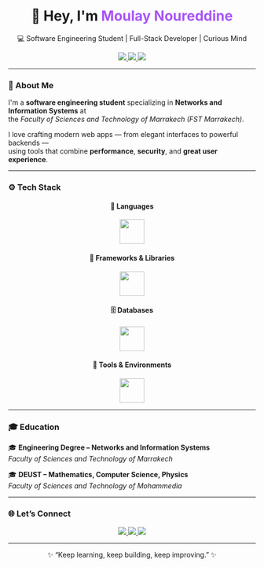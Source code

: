 <!-- 🌟 GitHub Profile README — Moulay Noureddine -->

<h1 align="center">👋 Hey, I'm <span style="color:#a855f7;">Moulay Noureddine</span></h1>

<p align="center">
  💻 Software Engineering Student | Full-Stack Developer | Curious Mind
</p>

<p align="center">
  <a href="mailto:moulaynoureddinee@gmail.com">
    <img src="https://img.shields.io/badge/Email-moulaynoureddinee%40gmail.com-8b5cf6?style=flat-square&logo=gmail&logoColor=white" />
  </a>
  <a href="https://www.linkedin.com/in/noureddinemoulay" target="_blank">
    <img src="https://img.shields.io/badge/LinkedIn-Moulay%20Noureddine-8b5cf6?style=flat-square&logo=linkedin&logoColor=white" />
  </a>
  <a href="https://noureddinemoulay.vercel.app" target="_blank">
    <img src="https://img.shields.io/badge/Portfolio-Visit%20Site-8b5cf6?style=flat-square&logo=vercel&logoColor=white" />
  </a>
</p>

---

### 🧠 About Me

I'm a **software engineering student** specializing in **Networks and Information Systems** at  
the *Faculty of Sciences and Technology of Marrakech (FST Marrakech)*.  

I love crafting modern web apps — from elegant interfaces to powerful backends —  
using tools that combine **performance**, **security**, and **great user experience**.  

---

### ⚙️ Tech Stack

<div align="center">

#### 💬 Languages  
<img src="https://skillicons.dev/icons?i=java,js,python,php,cs" height="50" />

#### 🧩 Frameworks & Libraries  
<img src="https://skillicons.dev/icons?i=spring,react,laravel,tailwind,docker" height="50" />

#### 🗄️ Databases  
<img src="https://skillicons.dev/icons?i=postgresql,mysql,mongodb,oracle" height="50" />

#### 🧰 Tools & Environments  
<img src="https://skillicons.dev/icons?i=git,github,idea,vscode,postman" height="50" />

</div>

---

### 🎓 Education

🎓 **Engineering Degree – Networks and Information Systems**  
*Faculty of Sciences and Technology of Marrakech*  

🎓 **DEUST – Mathematics, Computer Science, Physics**  
*Faculty of Sciences and Technology of Mohammedia*

---

### 🌐 Let’s Connect

<p align="center">
  <a href="mailto:moulaynoureddinee@gmail.com">
    <img src="https://img.shields.io/badge/Gmail-Contact%20Me-EA4335?style=for-the-badge&logo=gmail&logoColor=white" />
  </a>
  <a href="https://www.linkedin.com/in/noureddinemoulay" target="_blank">
    <img src="https://img.shields.io/badge/LinkedIn-Moulay%20Noureddine-0A66C2?style=for-the-badge&logo=linkedin&logoColor=white" />
  </a>
  <a href="https://noureddinemoulay.vercel.app" target="_blank">
    <img src="https://img.shields.io/badge/Portfolio-View-purple?style=for-the-badge&logo=vercel&logoColor=white" />
  </a>
</p>

---

<p align="center">
  ✨ “Keep learning, keep building, keep improving.” ✨
</p>
